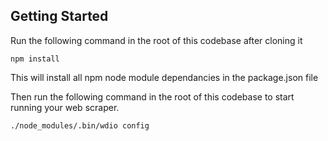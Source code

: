 ## Getting Started



Run the following command in the root of this codebase after cloning it

```
npm install
```

This will install all npm node module dependancies in the package.json file

Then run the following command in the root of this codebase to start running your web scraper.

```
./node_modules/.bin/wdio config
```
